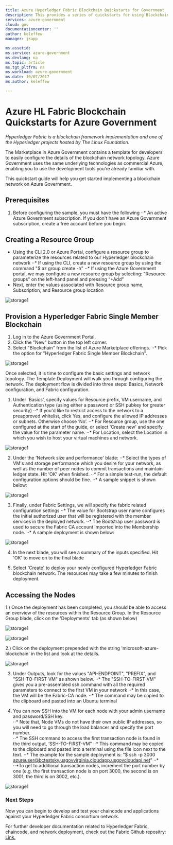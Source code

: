 ```yaml
---
title: Azure Hyperledger Fabric Blockchain Quickstarts for Government | Microsoft Docs
description: This provides a series of quickstarts for using Blockchain with Azure Government
services: azure-government
cloud: gov
documentationcenter: ''
author: keleffew
manager: jkapp

ms.assetid:
ms.service: azure-government
ms.devlang: na
ms.topic: article
ms.tgt_pltfrm: na
ms.workload: azure-government
ms.date: 10/07/2017
ms.author: keleffew

---
```

# Azure HL Fabric Blockchain Quickstarts for Azure Government
*Hyperledger Fabric is a blockchain framework implementation and one of the Hyperledger projects hosted by The Linux Foundation.*

The Marketplace in Azure Government contains a template for developers to easily configure the details of the blockchain network topology.  Azure Government uses the same underlying technologies as commercial Azure, enabling you to use the development tools you’re already familiar with.
 
This quickstart guide will help you get started implementing a blockchain network on Azure Government.
 
## Prerequisites
1. Before configuring the sample, you must have the following
⋅⋅* An active Azure Government subscription.  If you don't have an Azure Government subscription, create a free account before you begin.

## Creating a Resource Group
*	Using the CLI 2.0 or Azure Portal, configure a resource group to parameterize the resources related to our Hyperledger blockchain network
⋅⋅*	If using the CLI, create a new resource group by using the command "$ az group create -h"
⋅⋅*	If using the Azure Government portal, we may configure a new resource group by selecting: "Resource groups" on the left-hand panel and pressing “+Add”
*	Next, enter the values associated with Resource group name, Subscription, and Resource group location

 ![storage1](./media/documentation-government-rg.png)
 
## Provision a Hyperledger Fabric Single Member Blockchain
1.	Log in to the Azure Government Portal.  
2.	Click the "New" button in the top left corner.  
3.	Select "Blockchain" from the list of Azure Marketplace offerings. 
⋅⋅* Pick the option for "Hyperledger Fabric Single Member Blockchain".
 
 ![storage1](./media/documentation-marketplacebc.png)
 
Once selected, it is time to configure the basic settings and network topology.  The Template Deployment will walk you through configuring the network.  The deployment flow is divided into three steps: Basics, Network configuration, and Fabric configuration.
 
1.	Under 'Basics', specify values for Resource prefix, VM username, and Authentication type (using either a password or SSH pubkey for greater security)
⋅⋅*	If you'd like to restrict access to the network to a preapproved whitelist, click Yes, and configure the allowed IP addresses or subnets.  Otherwise choose ‘No’.
⋅⋅* For Resource group, use the one configured at the start of the guide, or select 'Create new' and specify the value for the parameter name.
⋅⋅*	For Location, select the Location in which you wish to host your virtual machines and network.
 
 ![storage1](./media/documentation-government-hlinputs.png)
 
 
2. Under the 'Network size and performance' blade:
⋅⋅* Select the types of VM's and storage performance which you desire for your network, as well as the number of peer nodes to commit transactions and maintain ledger state.  Hit 'OK' when finished.
⋅⋅*	For a simple test-run, the default configuration options should be fine.
⋅⋅*	A sample snippet is shown below:
 
 ![storage1](./media/documentation-government-hlinputs2.png)

 
3. Finally, under Fabric Settings, we will specify the fabric related configuration settings
⋅⋅* The value for Bootstrap user name  configures the initial authorized user that will be registered with the member services in the deployed network. 
⋅⋅* The Bootstrap user password is used to secure the Fabric CA account imported into the Membership node.
⋅⋅* A sample deployment is shown below:
 
  ![storage1](./media/documentation-government-hlinputs3.png)
 
 
4. In the next blade, you will see a summary of the inputs specified.  Hit 'OK' to move on to the final blade
 
5. Select 'Create' to deploy your newly configured Hyperledger Fabric blockchain network.  The resources may take a few minutes to finish deployment.
 

## Accessing the Nodes
 
1.) Once the deployment has been completed, you should be able to access an overview of the resources within the Resource Group.  In the Resource Group blade, click on the 'Deployments' tab (as shown below)
 
 
 ![storage1](./media/documentation-government-hlinputs4.png)

 ![storage1](./media/documentation-government-hlinputs5.png)
  

2.) Click on the deployment prepended with the string 'microsoft-azure-blockchain' in the list and look at the details.
 
 ![storage1](./media/documentation-government-hlinputs6.png)


3. Under Outputs, look for the values "API-ENDPOINT", "PREFIX", and "SSH-TO-FIRST-VM" as shown below.
⋅⋅* The "SSH-TO-FIRST-VM" gives you a pre-assembled ssh command with all the required parameters to connect to the first VM in your network 
⋅⋅* In this case, the VM will be the Fabric-CA node. 
⋅⋅*	The command may be copied to the clipboard and pasted into an Ubuntu terminal
 
3. You can now SSH into the VM for each node with your admin username and password/SSH key.  
⋅⋅*	Note that, Node VMs do not have their own public IP addresses, so you will need to go through the load balancer and specify the port number.  
⋅⋅*	The SSH command to access the first transaction node is found in the third output, ‘SSH-TO-FIRST-VM”
⋅⋅* This command may be copied to the clipboard and pasted into a terminal using the file icon next to the text.
⋅⋅* The example for the sample deployment is: “$ ssh -p 3000 azureuser@bctestsky.usgovvirginia.cloudapp.usgovcloudapi.net”
⋅⋅* ⋅⋅*To get to additional transaction nodes, increment the port number by one (e.g. the first transaction node is on port 3000, the second is on 3001, the third is on 3002, etc.). 

 ![storage1](./media/documentation-government-hlbash.png)
 
 
### Next Steps
 
Now you can begin to develop and test your chaincode and applications against your Hyperledger Fabric consortium network.  

For further developer documentation related to Hyperledger Fabric, chaincode, and network deployment, check out the Fabric Github repositry: [Link.](https://github.com/hyperledger/fabric)
